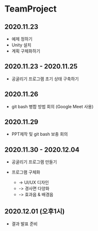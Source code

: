 # TeamProject

## 2020.11.23
 - 예제 정하기 
 - Unity 설치   
 - 계획 구체화하기 

## 2020.11.23 - 2020.11.25
 - 공굴리기 프로그램 초기 상태 구축하기 

## 2020.11.26
 - git bash 병합 방법 회의 (Google Meet 사용)

## 2020.11.29
- PPT제작 및 git bash 보충 회의

## 2020.11.30 - 2020.12.04
 - 공굴리기 프로그램 만들기
   
 - 프로그램 구체화
     - ->  UI/UX 디자인
     - -> 경사면 다양화
     - -> 효과음 & 배경음  

## 2020.12.01 (오후1시)
 - 결과 발표 준비
